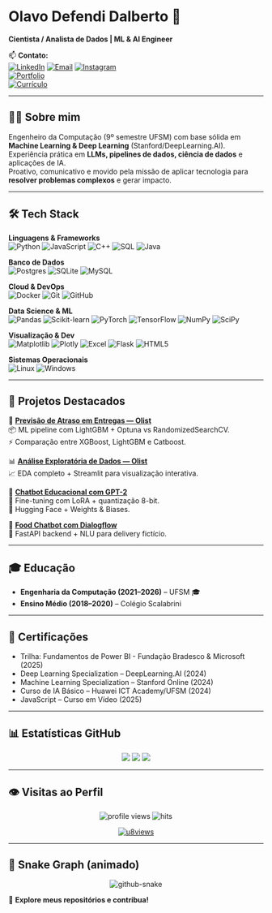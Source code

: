 # Olavo Defendi Dalberto 👋

**Cientista / Analista de Dados | ML & AI Engineer**


📫 **Contato:**  
[![LinkedIn](https://img.shields.io/badge/LinkedIn-0e76a8?style=for-the-badge&logo=linkedin&logoColor=white)](https://www.linkedin.com/in/olavo-defendi-dalberto-050144235) 
[![Email](https://img.shields.io/badge/Gmail-c0392b?style=for-the-badge&logo=gmail&logoColor=white)](mailto:olavodalberto921@gmail.com) 
[![Instagram](https://img.shields.io/badge/Instagram-e84393?style=for-the-badge&logo=instagram&logoColor=white)](https://www.instagram.com/dalbertolavo/)  
[![Portfolio](https://img.shields.io/badge/🌐%20Portfolio-00FFB3?style=for-the-badge&logo=firefox&logoColor=white)](https://olavodd42.vercel.app/)  
[![Currículo](https://img.shields.io/badge/📄%20Currículo-FF4C8B?style=for-the-badge&logo=googledocs&logoColor=white)](https://drive.google.com/file/d/1L-4K_zcXCpPtoCAwVGVzGsBEDiuaE2Gt/view?usp=sharing)


---

## 👨‍💻 Sobre mim
Engenheiro da Computação (9º semestre UFSM) com base sólida em **Machine Learning & Deep Learning** (Stanford/DeepLearning.AI).  
Experiência prática em **LLMs, pipelines de dados, ciência de dados** e aplicações de IA.  
Proativo, comunicativo e movido pela missão de aplicar tecnologia para **resolver problemas complexos** e gerar impacto.

---

## 🛠️ Tech Stack

**Linguagens & Frameworks**  
![Python](https://img.shields.io/badge/Python-3776AB?style=for-the-badge&logo=python&logoColor=white)
![JavaScript](https://img.shields.io/badge/JavaScript-F7DF1E?style=for-the-badge&logo=javascript&logoColor=black)
![C++](https://img.shields.io/badge/C++-00599C?style=for-the-badge&logo=c%2B%2B&logoColor=white)
![SQL](https://img.shields.io/badge/SQL-4479A1?style=for-the-badge&logo=postgresql&logoColor=white)
![Java](https://img.shields.io/badge/Java-ED8B00?style=for-the-badge&logo=openjdk&logoColor=white)

**Banco de Dados**  
![Postgres](https://img.shields.io/badge/PostgreSQL-316192?style=for-the-badge&logo=postgresql&logoColor=white)
![SQLite](https://img.shields.io/badge/SQLite-07405E?style=for-the-badge&logo=sqlite&logoColor=white)
![MySQL](https://img.shields.io/badge/MySQL-005C84?style=for-the-badge&logo=mysql&logoColor=white)

**Cloud & DevOps**  
![Docker](https://img.shields.io/badge/Docker-2496ED?style=for-the-badge&logo=docker&logoColor=white)
![Git](https://img.shields.io/badge/Git-F05032?style=for-the-badge&logo=git&logoColor=white)
![GitHub](https://img.shields.io/badge/GitHub-000000?style=for-the-badge&logo=github&logoColor=white)

**Data Science & ML**  
![Pandas](https://img.shields.io/badge/Pandas-150458?style=for-the-badge&logo=pandas&logoColor=white)
![Scikit-learn](https://img.shields.io/badge/Scikit--Learn-F7931E?style=for-the-badge&logo=scikit-learn&logoColor=white)
![PyTorch](https://img.shields.io/badge/PyTorch-EE4C2C?style=for-the-badge&logo=pytorch&logoColor=white)
![TensorFlow](https://img.shields.io/badge/TensorFlow-FF6F00?style=for-the-badge&logo=tensorflow&logoColor=white)
![NumPy](https://img.shields.io/badge/NumPy-013243?style=for-the-badge&logo=numpy&logoColor=white)
![SciPy](https://img.shields.io/badge/SciPy-0C55A5?style=for-the-badge&logo=scipy&logoColor=white)

**Visualização & Dev**  
![Matplotlib](https://img.shields.io/badge/Matplotlib-ffffff?style=for-the-badge&logo=Matplotlib&logoColor=black)
![Plotly](https://img.shields.io/badge/Plotly-3F4F75?style=for-the-badge&logo=plotly&logoColor=white)
![Excel](https://img.shields.io/badge/Excel-217346?style=for-the-badge&logo=microsoft-excel&logoColor=white)
![Flask](https://img.shields.io/badge/Flask-000000?style=for-the-badge&logo=flask&logoColor=white)
![HTML5](https://img.shields.io/badge/HTML5-E34F26?style=for-the-badge&logo=html5&logoColor=white)

**Sistemas Operacionais**  
![Linux](https://img.shields.io/badge/Linux-FCC624?style=for-the-badge&logo=linux&logoColor=black)
![Windows](https://img.shields.io/badge/Windows-0078D6?style=for-the-badge&logo=windows&logoColor=white)

---

## 📌 Projetos Destacados

🔮 **[Previsão de Atraso em Entregas — Olist](https://github.com/olavodd42/delay_forecast_olist)**  
📦 ML pipeline com LightGBM + Optuna vs RandomizedSearchCV.  
⚡ Comparação entre XGBoost, LightGBM e Catboost.  

📊 **[Análise Exploratória de Dados — Olist](https://github.com/olavodd42/analise_exploratoria_olist)**  
📈 EDA completo + Streamlit para visualização interativa.  

🤖 **[Chatbot Educacional com GPT-2](https://github.com/olavodd42/gpt2_chatbot_edu)**  
🎯 Fine-tuning com LoRA + quantização 8-bit.  
📡 Hugging Face + Weights & Biases.  

🍔 **[Food Chatbot com Dialogflow](https://github.com/olavodd42/food-chatbot-project)**  
🛒 FastAPI backend + NLU para delivery fictício.  

---

## 🎓 Educação
- **Engenharia da Computação (2021–2026)** – UFSM 🎓  
- **Ensino Médio (2018–2020)** – Colégio Scalabrini  

---

## 📜 Certificações
- Trilha: Fundamentos de Power BI - Fundação Bradesco & Microsoft (2025)
- Deep Learning Specialization – DeepLearning.AI (2024)  
- Machine Learning Specialization – Stanford Online (2024)  
- Curso de IA Básico – Huawei ICT Academy/UFSM (2024)  
- JavaScript – Curso em Vídeo (2025)  

---

## 📊 Estatísticas GitHub

<div align="center">
  <img src="https://github-readme-stats.vercel.app/api?username=olavodd42&show_icons=true&theme=tokyonight&hide_border=true&border_radius=10" />
  <img src="https://github-readme-stats.vercel.app/api/top-langs/?username=olavodd42&layout=donut&langs_count=8&theme=tokyonight&hide_border=true&border_radius=10" />
  <img src="https://github-readme-streak-stats.herokuapp.com/?user=olavodd42&theme=neon-dark&hide_border=true&border_radius=10" />
</div>

---

## 👁️ Visitas ao Perfil

<p align="center">
  <!-- Komarev -->
  <img src="https://komarev.com/ghpvc/?username=olavodd42&style=for-the-badge&color=00ffb3&label=PROFILE+VIEWS" alt="profile views" />

  <!-- Shields + CountAPI (substitui seeyoufarm) -->
  <img src="https://api.visitorbadge.io/api/visitors?path=olavodd42%2Folavodd42&label=HITS&countColor=%2300ffb3&style=for-the-badge&labelStyle=upper&labelColor=000000" alt="hits" />
</p>

<p align="center">
  <!-- U8views: painel dia/semana/mês/total -->
  <a href="https://u8views.com/github/olavodd42">
    <img src="https://u8views.com/api/v1/github/profiles/125816508/views/day-week-month-total-count.svg?color=00ffb3" alt="u8views" />
  </a>
</p>

---

## 🐍 Snake Graph (animado)

<p align="center">
  <picture>
    <!-- versão dark (mostra quando prefer dark mode) -->
    <source media="(prefers-color-scheme: dark)" srcset="https://raw.githubusercontent.com/olavodd42/olavodd42/output/github-snake-dark.svg" />
    <!-- versão light (fallback) -->
    <source media="(prefers-color-scheme: light)" srcset="https://raw.githubusercontent.com/olavodd42/olavodd42/output/github-snake.svg" />
    <!-- sempre renderiza alguma imagem se browser não suportar picture -->
    <img alt="github-snake" src="https://raw.githubusercontent.com/olavodd42/olavodd42/output/snake-dark.svg" style="max-width:100%;"/>
  </picture>
</p>


🌟 **Explore meus repositórios e contribua!**
